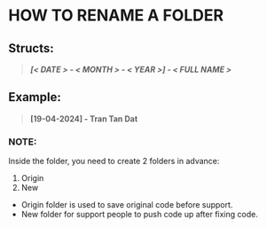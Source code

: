 # **HOW  TO RENAME A FOLDER**

## **Structs:**

> **_[< DATE > - < MONTH > - < YEAR >] - < FULL NAME >_**

## **Example:**

> **[19-04-2024] - Tran Tan Dat**

### **NOTE:**

Inside the folder, you need to create 2 folders in advance:

1. Origin
2. New

+ Origin folder  is used to save original code before support.
+ New folder for support people to push code up after fixing code.
